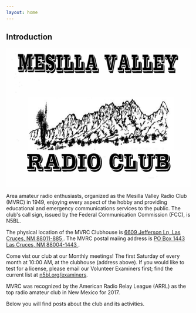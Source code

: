 ```yaml
---
layout: home
---
```


## Introduction

![Mesilla Valley Radio Club Logo](/assets/img/logo.bmp "MVRC")

Area amateur radio enthusiasts, organized as the Mesilla Valley Radio Club
(MVRC) in 1949, enjoying every aspect of the hobby and providing educational
and emergency communications services to the public.
The club's call sign, issued by the Federal Communication Commission (FCC), is
N5BL.

The physical location of the MVRC Clubhouse is
<a href="https://maps.app.goo.gl/aSu6zbEaZM3bLsxf7" target="_blank">
6609 Jefferson Ln, Las Cruces, NM 88011-885
</a>.
The MVRC postal maiing address is 
<a href="about:blank" target="_blank">
PO Box 1443 Las Cruces, NM 88004-1443
</a>.

Come vist our club at our Monthly meetings!
The first Saturday of every month at 10:00 AM, at the clubhouse
(address above).
If you would like to test for a license, please email our Volunteer
Examiners first; find the current list at [n5bl.org/examiners][1].

MVRC was recognized by the American Radio Relay League (ARRL) as the top radio
amateur club in New Mexico for 2017.

Below you will find posts about the club and its activities.

[1]: /examiners
